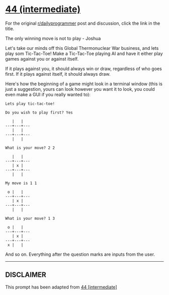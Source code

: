 # [44 (intermediate)](https://www.reddit.com/r/dailyprogrammer/comments/srp1p/4252012_challenge_44_intermediate/)

For the original [r/dailyprogrammer](https://www.reddit.com/r/dailyprogrammer/) post and discussion, click the link in the title.

The only winning move is not to play - Joshua

Let's take our minds off this Global Thermonuclear War business, and lets play som Tic-Tac-Toe! Make a Tic-Tac-Toe playing AI and have it either play games against you or against itself. 

If it plays against you, it should always win or draw, regardless of who goes first. If it plays against itself, it should always draw.

Here's how the beginning of a game might look in a terminal window (this is just a suggestion, yours can look however you want it to look, you could even make a GUI if you really wanted to):


```
Lets play tic-tac-toe!

Do you wish to play first? Yes

   |   |   
---+---+---
   |   |   
---+---+---
   |   |   

What is your move? 2 2

   |   |   
---+---+---
   | x |   
---+---+---
   |   |   

My move is 1 1

 o |   |   
---+---+---
   | x |   
---+---+---
   |   |   

What is your move? 1 3

 o |   |   
---+---+---
   | x |   
---+---+---
 x |   |
```
And so on. Everything after the question marks are inputs from the user. 


----
## **DISCLAIMER**
This prompt has been adapted from [44 [intermediate]](https://www.reddit.com/r/dailyprogrammer/comments/srp1p/4252012_challenge_44_intermediate/
)
